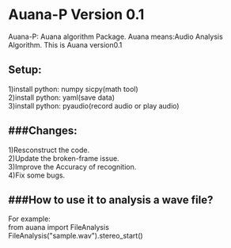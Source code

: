 Auana-P Version 0.1
=======

Auana-P: Auana algorithm Package.
Auana means:Audio Analysis Algorithm.
This is Auana version0.1

Setup:
-----------------------------------
1)install python: numpy sicpy(math tool)<br>
2)install python: yaml(save data)<br>
3)install python: pyaudio(record audio or play audio)<br>



###Changes:
-----------------------------------
1)Resconstruct the code.<br>
2)Update the broken-frame issue.<br>
3)Improve the Accuracy of recognition.<br>
4)Fix some bugs.<br>

###How to use it to analysis a wave file?
-----------------------------------
For example:<br>
from auana import FileAnalysis<br>
FileAnalysis("sample.wav").stereo_start()<br>

